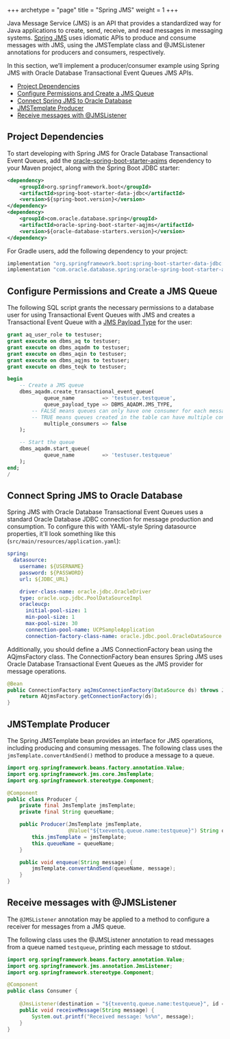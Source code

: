 +++
archetype = "page"
title = "Spring JMS"
weight = 1
+++

Java Message Service (JMS) is an API that provides a standardized way for Java applications to create, send, receive, and read messages in messaging systems. [Spring JMS](https://spring.io/guides/gs/messaging-jms) uses idiomatic APIs to produce and consume messages with JMS, using the JMSTemplate class and @JMSListener annotations for producers and consumers, respectively.

In this section, we’ll implement a producer/consumer example using Spring JMS with Oracle Database Transactional Event Queues JMS APIs.

* [Project Dependencies](#project-dependencies)
* [Configure Permissions and Create a JMS Queue](#configure-permissions-and-create-a-jms-queue)
* [Connect Spring JMS to Oracle Database](#connect-spring-jms-to-oracle-database)
* [JMSTemplate Producer](#jmstemplate-producer)
* [Receive messages with @JMSListener](#receive-messages-with-jmslistener)

## Project Dependencies
To start developing with Spring JMS for Oracle Database Transactional Event Queues, add the [oracle-spring-boot-starter-aqjms](https://central.sonatype.com/artifact/com.oracle.database.spring/oracle-spring-boot-starter-aqjms) dependency to your Maven project, along with the Spring Boot JDBC starter:

```xml
<dependency>
    <groupId>org.springframework.boot</groupId>
    <artifactId>spring-boot-starter-data-jdbc</artifactId>
    <version>${spring-boot.version}</version>
</dependency>
<dependency>
    <groupId>com.oracle.database.spring</groupId>
    <artifactId>oracle-spring-boot-starter-aqjms</artifactId>
    <version>${oracle-database-starters.version}</version>
</dependency>
```

For Gradle users, add the following dependency to your project:

```groovy
implementation "org.springframework.boot:spring-boot-starter-data-jdbc:${springBootVersion}"
implementation "com.oracle.database.spring:oracle-spring-boot-starter-aqjms:${oracleDatabaseStartersVersion}"
```

## Configure Permissions and Create a JMS Queue

The following SQL script grants the necessary permissions to a database user for using Transactional Event Queues with JMS and creates a Transactional Event Queue with a [JMS Payload Type](../getting-started/core-concepts.md#dbms_aqadmjms_type) for the user:

```sql
grant aq_user_role to testuser;
grant execute on dbms_aq to testuser;
grant execute on dbms_aqadm to testuser;
grant execute on dbms_aqin to testuser;
grant execute on dbms_aqjms to testuser;
grant execute on dbms_teqk to testuser;

begin
    -- Create a JMS queue
    dbms_aqadm.create_transactional_event_queue(
            queue_name         => 'testuser.testqueue',
            queue_payload_type => DBMS_AQADM.JMS_TYPE,
        -- FALSE means queues can only have one consumer for each message. This is the default.
        -- TRUE means queues created in the table can have multiple consumers for each message.
            multiple_consumers => false
    );

    -- Start the queue
    dbms_aqadm.start_queue(
            queue_name         => 'testuser.testqueue'
    );
end;
/
```

## Connect Spring JMS to Oracle Database

Spring JMS with Oracle Database Transactional Event Queues uses a standard Oracle Database JDBC connection for message production and consumption. To configure this with YAML-style Spring datasource properties, it'll look something like this (`src/main/resources/application.yaml`):

```yaml
spring:
  datasource:
    username: ${USERNAME}
    password: ${PASSWORD}
    url: ${JDBC_URL}

    driver-class-name: oracle.jdbc.OracleDriver
    type: oracle.ucp.jdbc.PoolDataSourceImpl
    oracleucp:
      initial-pool-size: 1
      min-pool-size: 1
      max-pool-size: 30
      connection-pool-name: UCPSampleApplication
      connection-factory-class-name: oracle.jdbc.pool.OracleDataSource
```

Additionally, you should define a JMS ConnectionFactory bean using the AQjmsFactory class. The ConnectionFactory bean ensures Spring JMS uses Oracle Database Transactional Event Queues as the JMS provider for message operations.

```java
@Bean
public ConnectionFactory aqJmsConnectionFactory(DataSource ds) throws JMSException {
    return AQjmsFactory.getConnectionFactory(ds);
}
```

## JMSTemplate Producer

The Spring JMSTemplate bean provides an interface for JMS operations, including producing and consuming messages. The following class uses the `jmsTemplate.convertAndSend()` method to produce a message to a queue.

```java
import org.springframework.beans.factory.annotation.Value;
import org.springframework.jms.core.JmsTemplate;
import org.springframework.stereotype.Component;

@Component
public class Producer {
    private final JmsTemplate jmsTemplate;
    private final String queueName;

    public Producer(JmsTemplate jmsTemplate,
                    @Value("${txeventq.queue.name:testqueue}") String queueName) {
        this.jmsTemplate = jmsTemplate;
        this.queueName = queueName;
    }

    public void enqueue(String message) {
        jmsTemplate.convertAndSend(queueName, message);
    }
}
```

## Receive messages with @JMSListener

The `@JMSListener` annotation may be applied to a method to configure a receiver for messages from a JMS queue. 

The following class uses the @JMSListener annotation to read messages from a queue named `testqueue`, printing each message to stdout.

```java
import org.springframework.beans.factory.annotation.Value;
import org.springframework.jms.annotation.JmsListener;
import org.springframework.stereotype.Component;

@Component
public class Consumer {
    
    @JmsListener(destination = "${txeventq.queue.name:testqueue}", id = "sampleConsumer")
    public void receiveMessage(String message) {
        System.out.printf("Received message: %s%n", message);
    }
}
```
